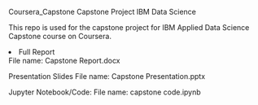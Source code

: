 Coursera_Capstone
Capstone Project IBM Data Science

This repo is used for the capstone project for IBM Applied Data Science Capstone course on Coursera.

<li> Full Report </li>
File name: Capstone Report.docx

Presentation Slides
File name: Capstone Presentation.pptx

Jupyter Notebook/Code:
File name: capstone code.ipynb
